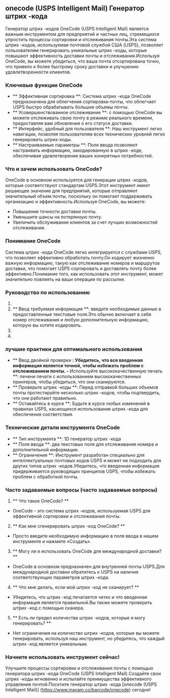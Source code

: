 ## onecode (USPS Intelligent Mail) Генератор штрих -кода

Генератор штрих -кодов OneCode (USPS Intelligent Mail) является важным инструментом для предприятий и частных лиц, стремящихся упростить процессы сортировки и отслеживания почты.Эта система штрих -кодов, используемая почтовой службой США (USPS), позволяет пользователям генерировать уникальные штрих -коды, которые повышают эффективность доставки почты и отслеживания.Используя OneCode, вы можете убедиться, что ваша почта отсортирована точно, что привело к более быстрому сроку доставки и улучшению удовлетворенности клиентов.

### Ключевые функции OneCode

- ** Эффективная сортировка **: Система штрих -кода OneCode предназначена для облегчения сортировки почты, что облегчает USPS быстро обрабатывать большие объемы почты.
- ** Усовершенствованное отслеживание **: с помощью OneCode вы можете отслеживать свою почту в режиме реального времени, предоставляя вам обновления о его статусе доставки.
- ** Интерфейс, удобный для пользователя **: Наш инструмент легко навигации, позволяя пользователям всех технических уровней легко генерировать штрих-коды.
- ** Настраиваемые параметры **: Поля ввода позволяют настраивать информацию, закодированную в штрих -коде, обеспечивая удовлетворение ваших конкретных потребностей.

### Что и зачем использовать OneCode?

OneCode в основном используется для генерации штрих -кодов, которые соответствуют стандартам USPS.Этот инструмент имеет решающее значение для предприятий, которые отправляют значительный объем почты, поскольку он помогает поддерживать организацию и эффективность.Используя OneCode, вы можете:

- Повышение точности доставки почты.
- Уменьшите шансы на потерянную почту.
- Увеличить обслуживание клиентов за счет лучших возможностей отслеживания.

### Понимание OneCode

Система штрих -кода OneCode легко интегрируется с службами USPS, что позволяет эффективно обработать почту.Он кодирует жизненно важную информацию, такую ​​как отслеживание номеров и маршрутов доставки, что помогает USPS сортировать и доставлять почту более эффективно.Понимание того, как использовать этот инструмент, может значительно повлиять на ваши операции по рассылке.

### Руководство по использованию

1.
2. ** Ввод требуемая информация **: введите необходимые данные в предоставленные текстовые поля.Это обычно включает в себя номер отслеживания и любую дополнительную информацию, которую вы хотите кодировать.
3.
4.

### лучшие практики для оптимального использования

- ** Ввод двойной проверки **: Убедитесь, что вся введенная информация является точной, чтобы избежать проблем с отслеживанием почты.
-** Используйте высококачественную печать **: печени печати с использованием высококачественных принтеров, чтобы убедиться, что они сканируются.
- ** Проверьте штрих -коды **: Перед отправкой больших объемов почты протестируйте несколько штрих -кодов, чтобы подтвердить, что они работают правильно.
- ** Оставайтесь в курсе **: Будьте в курсе любых изменений в правилах USPS, касающихся использования штрих -кода для обеспечения соответствия.

### Технические детали инструмента OneCode

- ** Тип инструмента **: 1D генератор штрих -кода
- ** Поля ввода **: два текстовых поля для отслеживания номера и дополнительной информации.
- ** Ограничения **: Инструмент разработан специально для интеллектуальных почтовых кодов USPS и может не подходить для других типов штрих -кодов.Убедитесь, что введенная информация придерживается руководящих принципов USPS, чтобы избежать проблем с обработкой почты.

### Часто задаваемые вопросы (часто задаваемые вопросы)

1. ** Что такое OneCode? **
- OneCode - это система штрих -кодов, используемая USPS для эффективной сортировки и отслеживания почты.

2. ** Как мне сгенерировать штрих -код OneCode? **
- Просто введите необходимую информацию в поля ввода в нашем инструменте и нажмите «Создать».

3. ** Могу ли я использовать OneCode для международной доставки? **
- OneCode в основном предназначен для внутренней почты USPS.Для международной доставки обратитесь к USPS на наличие соответствующих параметров штрих -кода.

4. ** Что мне делать, если мой штрих -код не сканирует? **
- Убедитесь, что штрих -код печатается четко и что введенная информация является правильной.Вы также можете проверить штрих -код с помощью сканера.

5. ** Есть ли предел количества штрих -кодов, которые я могу генерировать? **
- Нет ограничения на количество штрих -кодов, которые вы можете генерировать, используя наш инструмент, но убедитесь, что каждый штрих -код является уникальным.

### Начните использовать инструмент сейчас!

Улучшите процессы сортировки и отслеживания почты с помощью генератора штрих -кода OneCode (USPS Intelligent Mail).Создайте свои штрих -коды мгновенно и испытайте преимущества эффективного управления почтой.Посетите генератор штрих -кода [onecode (USPS Intelligent Mail)] (https://www.inayam.co/barcode/onecode) сегодня!